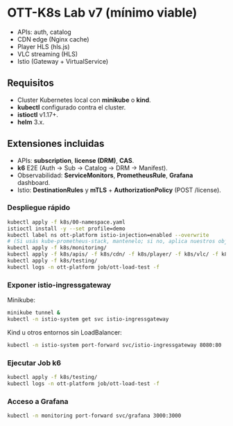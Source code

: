 # OTT-K8s Lab v7 (mínimo viable)
- APIs: auth, catalog
- CDN edge (Nginx cache)
- Player HLS (hls.js)
- VLC streaming (HLS)
- Istio (Gateway + VirtualService)

## Requisitos
- Cluster Kubernetes local con **minikube** o **kind**.
- **kubectl** configurado contra el cluster.
- **istioctl** v1.17+.
- **helm** 3.x.

## Extensiones incluidas
- APIs: **subscription**, **license (DRM)**, **CAS**.
- **k6** E2E (Auth → Sub → Catalog → DRM → Manifest).
- Observabilidad: **ServiceMonitors**, **PrometheusRule**, **Grafana** dashboard.
- Istio: **DestinationRules** y **mTLS** + **AuthorizationPolicy** (POST /license).

### Despliegue rápido
```bash
kubectl apply -f k8s/00-namespace.yaml
istioctl install -y --set profile=demo
kubectl label ns ott-platform istio-injection=enabled --overwrite
# (Si usás kube-prometheus-stack, mantenelo; si no, aplica nuestros objetos)
kubectl apply -f k8s/monitoring/
kubectl apply -f k8s/apis/ -f k8s/cdn/ -f k8s/player/ -f k8s/vlc/ -f k8s/istio/
kubectl apply -f k8s/testing/
kubectl logs -n ott-platform job/ott-load-test -f
```

### Exponer istio-ingressgateway
Minikube:
```bash
minikube tunnel &
kubectl -n istio-system get svc istio-ingressgateway
```
Kind u otros entornos sin LoadBalancer:
```bash
kubectl -n istio-system port-forward svc/istio-ingressgateway 8080:80
```

### Ejecutar Job k6
```bash
kubectl apply -f k8s/testing/
kubectl logs -n ott-platform job/ott-load-test -f
```

### Acceso a Grafana
```bash
kubectl -n monitoring port-forward svc/grafana 3000:3000
```

